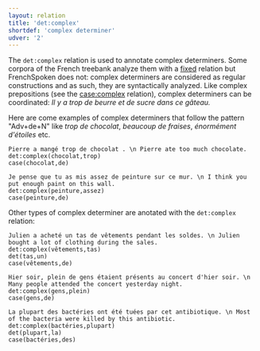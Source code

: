 ```yaml
---
layout: relation
title: 'det:complex'
shortdef: 'complex determiner'
udver: '2'
---
```


The `det:complex` relation is used to annotate complex determiners. Some corpora of the French treebank analyze them with a [fixed]() relation but FrenchSpoken does not: complex determiners are considered as regular constructions and as such, they are syntactically analyzed.
Like complex prepositions (see the [case:complex]() relation), complex determiners can be coordinated: _Il y a trop de beurre et de sucre dans ce gâteau._

Here are come examples of complex determiners that follow the pattern "Adv+de+N" like _trop de chocolat_, _beaucoup de fraises_, _énormément d'étoiles_ etc. 

~~~ sdparse
Pierre a mangé trop de chocolat . \n Pierre ate too much chocolate.
det:complex(chocolat,trop)
case(chocolat,de)
~~~

~~~ sdparse
Je pense que tu as mis assez de peinture sur ce mur. \n I think you put enough paint on this wall.
det:complex(peinture,assez)
case(peinture,de)
~~~ 

Other types of complex determiner are anotated with the `det:complex` relation:

~~~ sdparse
Julien a acheté un tas de vêtements pendant les soldes. \n Julien bought a lot of clothing during the sales.
det:complex(vêtements,tas)
det(tas,un)
case(vêtements,de)
~~~ 

~~~ sdparse
Hier soir, plein de gens étaient présents au concert d'hier soir. \n Many people attended the concert yesterday night.
det:complex(gens,plein)
case(gens,de)
~~~ 

~~~ sdparse
La plupart des bactéries ont été tuées par cet antibiotique. \n Most of the bacteria were killed by this antibiotic.
det:complex(bactéries,plupart)
det(plupart,la)
case(bactéries,des)
~~~
